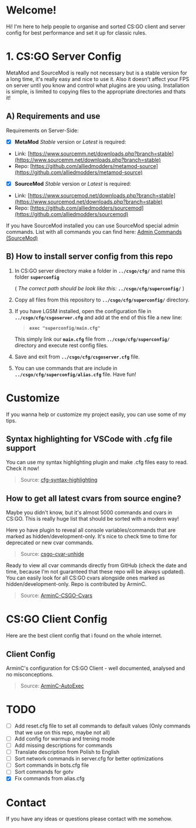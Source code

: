 # Welcome!

Hi! I'm here to help people to organise and sorted CS:GO client and server config for best performance and set it up for classic rules.

# 1. CS:GO Server Config

MetaMod and SourceMod is really not necessary but is a stable version for a long time, it's really easy and nice to use it. Also it doesn't affect your FPS on server until you know and control what plugins are you using. Installation is simple, is limited to copying files to the appropriate directories and thats it!

## A) Requirements and use

Requirements on Server-Side:

- [x] **MetaMod** _Stable_ version or _Latest_ is required:
- Link: [https://www.sourcemm.net/downloads.php?branch=stable](https://www.sourcemm.net/downloads.php?branch=stable)
- Repo: [https://github.com/alliedmodders/metamod-source](https://github.com/alliedmodders/metamod-source)

- [x] **SourceMod** _Stable_ version or _Latest_ is required:
- Link: [https://www.sourcemod.net/downloads.php?branch=stable](https://www.sourcemod.net/downloads.php?branch=stable)
- Repo: [https://github.com/alliedmodders/sourcemod](https://github.com/alliedmodders/sourcemod)

If you have SourceMod installed you can use SourceMod special admin commands. List with all commands you can find here: [Admin Commands (SourceMod)](<https://wiki.alliedmods.net/Admin_Commands_(SourceMod)>)

## B) How to install server config from this repo

1. In CS:GO server directory make a folder in **`../csgo/cfg/`** and name this folder **`superconfig`**

   ( _The correct path should be look like this:_ **`../csgo/cfg/superconfig/`** )
2. Copy all files from this repository to **`../csgo/cfg/superconfig/`** directory.
3. If you have LGSM installed, open the configuration file in **`../csgo/cfg/csgoserver.cfg`** and add at the end of this file a new line:

   > **`exec "superconfig/main.cfg"`**

   This simply link our **`main.cfg`** file from **`../csgo/cfg/superconfig/`** directory and execute rest config files.

4. Save and exit from **`../csgo/cfg/csgoserver.cfg`** file.
5. You can use commands that are include in **`../csgo/cfg/superconfig/alias.cfg`** file. Have fun!

# Customize

If you wanna help or customize my project easily, you can use some of my tips.

## Syntax highlighting for VSCode with .cfg file support

You can use my syntax highlighting plugin and make .cfg files easy to read. Check it now!

> Source: [cfg-syntax-highlighting](https://github.com/smugller/cfg-syntax-highlighting)

## How to get all latest cvars from source engine?

Maybe you didn't know, but it's almost 5000 commands and cvars in CS:GO. This is really huge list that should be sorted with a modern way!

Here yo have plugin to reveal all console variables/commands that are marked as hidden/development-only. It's nice to check time to time for deprecated or new cvar commands.

> Source: [csgo-cvar-unhide](https://github.com/saul/csgo-cvar-unhide)

Ready to view all cvar commands directly from GitHub (check the date and time, because I'm not guaranteed that these repo will be always updated). You can easily look for all CS:GO cvars alongside ones marked as hidden/development-only. Repo is contributed by ArminC.

> Source: [ArminC-CSGO-Cvars](https://github.com/ArmynC/ArminC-CSGO-Cvars)

# CS:GO Client Config

Here are the best client config that i found on the whole internet.

## Client Config

ArminC's configuration for CS:GO Client - well documented, analysed and no misconceptions.

> Source: [ArminC-AutoExec](https://github.com/ArmynC/ArminC-AutoExec)

# TODO

- [ ] Add reset.cfg file to set all commands to default values (Only commands that we use on this repo, maybe not all)
- [ ] Add config for warmup and trening mode
- [ ] Add missing descriptions for commands
- [ ] Translate description from Polish to English
- [ ] Sort network commands in server.cfg for better optimizations
- [ ] Sort commands in bots.cfg file
- [ ] Sort commands for gotv
- [x] Fix commands from alias.cfg

# Contact

If you have any ideas or questions please contact with me somehow.

```

```
